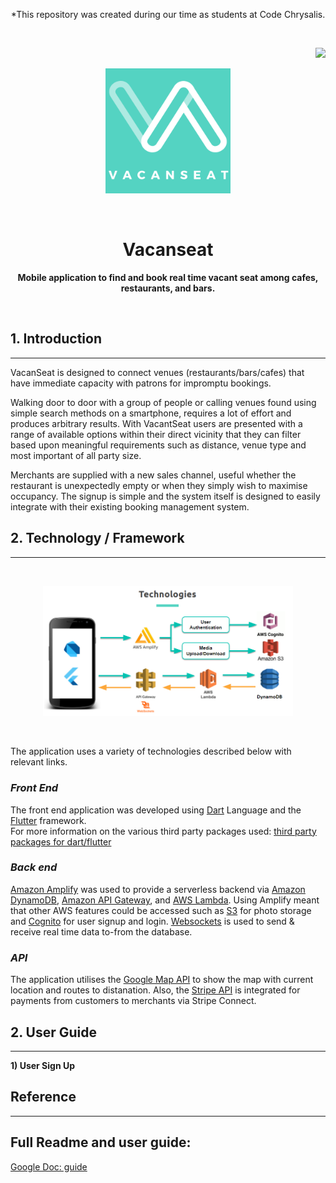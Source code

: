 <p align="center">*This repository was created during our time as students at Code Chrysalis.</p><br>
<p align="right"><img src="https://img.shields.io/badge/license-MIT-green" height=15px>
</p>

<p align="center"><img src="assets/images/logo_green.png" width="200px"></p>

<br>
<h1 align="center">Vacanseat</h1>

<p align="center"><strong>Mobile application to find and book real time vacant seat among cafes, restaurants, and bars.</strong></p>
<br>






## 1. Introduction
--- 

VacanSeat is designed to connect venues (restaurants/bars/cafes) that have immediate capacity with patrons for impromptu bookings.

Walking door to door with a group of people or calling venues found using simple search methods on a smartphone, requires a lot of effort and produces arbitrary results.  With VacantSeat users are presented with a range of available options within their direct vicinity that they can filter based upon meaningful requirements such as distance, venue type and most important of all party size.

Merchants are supplied with a new sales channel, useful whether the restaurant is unexpectedly empty or when they simply wish to maximise occupancy.  The signup is simple and the system itself is designed to easily integrate with their existing booking management system.


## 2. Technology / Framework
---

<br>
<p align="center"><img src="assets/images/vacanseat_tech_stack.png" width= "400"></p><br>


The application uses a variety of technologies described below with relevant links.

### *Front End*

The front end application was developed using [Dart](https://dart.dev/) Language and the [Flutter](https://flutter.dev/) framework.<br>
For more information on the various third party packages used: [third party packages for dart/flutter](https://pub.dev/)

### *Back end*

[Amazon Amplify](https://aws.amazon.com/getting-started/hands-on/build-flutter-app-amplify/) was used to provide a serverless backend via [Amazon DynamoDB](https://aws.amazon.com/dynamodb/), [Amazon API Gateway](https://aws.amazon.com/api-gateway/), and [AWS Lambda](https://aws.amazon.com/lambda/). Using Amplify meant that other AWS features could be accessed such as [S3](https://aws.amazon.com/s3/) for photo storage and [Cognito](https://aws.amazon.com/cognito/) for user signup and login. [Websockets](https://docs.aws.amazon.com/apigateway/latest/developerguide/apigateway-websocket-api.html) is used to send & receive real time data to-from the database.

### *API*


The application utilises the [Google Map API](https://developers.google.com/maps) to show the map with current location and routes to distanation. Also, the [Stripe API](https://stripe.com/docs/api) is integrated for payments from customers to merchants via Stripe Connect.



## 2. User Guide
---


**1) User Sign Up**



## Reference
---






## Full Readme and user guide:


 [Google Doc: guide](https://docs.google.com/document/d/e/2PACX-1vS0WvzoeL5ZO3_fzA-xoLMnxKF0Jw0ILtEL_HUCFwdBOIwSOAh8n9Rx_J8d1FDiIAiNdDUGEhvIyV5X/pub)



